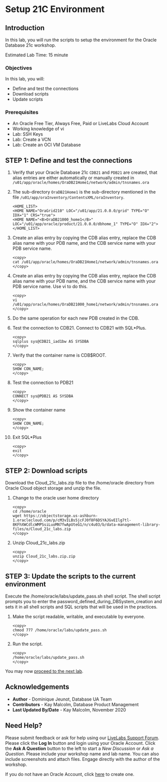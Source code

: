 # Setup 21C Environment

## Introduction
In this lab, you will run the scripts to setup the environment for the Oracle Database 21c workshop. 

Estimated Lab Time: 15 minute

### Objectives

In this lab, you will:
* Define and test the connections
* Download scripts
* Update scripts

### Prerequisites

* An Oracle Free Tier, Always Free, Paid or LiveLabs Cloud Account
* Working knowledge of vi
* Lab: SSH Keys
* Lab: Create a VCN
* Lab: Create an OCI VM Database

## **STEP 1**: Define and test the connections

1. Verify that your Oracle Database 21c `CDB21` and `PDB21` are created, that alias entries are either automatically or manually created in `/u01/app/oracle/homes/OraDB21Home1/network/admin/tnsnames.ora`

2. The sub-directory `OraDB21Home1` is the sub-directory mentioned in the file `/u01/app/oraInventory/ContentsXML/oraInventory`.
   
	```
	<HOME_LIST>
	<HOME NAME="OraGrid210" LOC="/u01/app/21.0.0.0/grid" TYPE="O" IDX="1" CRS="true">
	<HOME NAME="<B>OraDB21000_home1</B>" LOC="/u01/app/oracle/product/21.0.0.0/dbhome_1" TYPE="O" IDX="2">
	</HOME_LIST>
	```

3. Create an alias entry by copying the CDB alias entry, replace the CDB alias name with your PDB name, and the CDB service name with your PDB service name.
   
	```
	<copy>
	cat /u01/app/oracle/homes/OraDB21Home1/network/admin/tnsnames.ora
	</copy>
	```

4. Create an alias entry by copying the CDB alias entry, replace the CDB alias name with your PDB name, and the CDB service name with your PDB service name.  Use vi to do this.

	````
	<copy>
	vi /u01/app/oracle/homes/OraDB21000_home1/network/admin/tnsnames.ora
	</copy>
	````

5. Do the same operation for each new PDB created in the CDB.

6. Test the connection to CDB21.  Connect to CDB21 with SQL*Plus.
   
	````
	<copy>
	sqlplus sys@CDB21_iad1bw AS SYSDBA
	</copy>
	````

7. Verify that the container name is CDB$ROOT.

	````
	<copy>
	SHOW CON_NAME;
	</copy>
	````

8. Test the connection to PDB21
   
	````
	<copy>
	CONNECT sys@PDB21 AS SYSDBA
	</copy>
	````

9.  Show the container name
    
	````
	<copy>
	SHOW CON_NAME;
	</copy>
	````

10. Exit SQL*Plus
    
	````
	<copy>
	exit
	</copy>
	````

## **STEP 2**: Download scripts

Download the Cloud\_21c\_labs.zip file to the /home/oracle directory from Oracle Cloud object storage and unzip the file.

1.  Change to the oracle user home directory
   
	````
	<copy>
	cd /home/oracle
	wget https://objectstorage.us-ashburn-1.oraclecloud.com/p/cM3vILBs5jcFJ0f8F6DSYAJGvEIlg7tl-8KFhXWCdlcWMPSsiLuoMN7fwApUteG1/n/c4u03/b/data-management-library-files/o/Cloud_21c_labs.zip
	</copy>
	````

2.  Unzip Cloud\_21c\_labs.zip

	```
	<copy>
	unzip Cloud_21c_labs.zip.zip
	</copy>
	```

## **STEP 3**: Update the scripts to the current environment

Execute the /home/oracle/labs/update\_pass.sh shell script. The shell script prompts you to enter the password\_defined\_during\_DBSystem\_creation and sets it in all shell scripts and SQL scripts that will be used in the practices.

1. Make the script readable, writable, and executable by everyone.

	```
	<copy>
	chmod 777 /home/oracle/labs/update_pass.sh
	</copy>
	```

2. Run the script.

	```
	<copy>
	/home/oracle/labs/update_pass.sh
	</copy>
	```

You may now [proceed to the next lab](#next).

## Acknowledgements
* **Author** - Dominique Jeunot, Database UA Team
* **Contributors** -  Kay Malcolm, Database Product Management
* **Last Updated By/Date** -  Kay Malcolm, November 2020

## Need Help?
Please submit feedback or ask for help using our [LiveLabs Support Forum](https://community.oracle.com/tech/developers/categories/livelabsdiscussions). Please click the **Log In** button and login using your Oracle Account. Click the **Ask A Question** button to the left to start a *New Discussion* or *Ask a Question*.  Please include your workshop name and lab name.  You can also include screenshots and attach files.  Engage directly with the author of the workshop.

If you do not have an Oracle Account, click [here](https://profile.oracle.com/myprofile/account/create-account.jspx) to create one.
